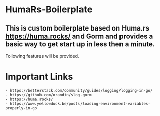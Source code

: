 # HumaRs-Boilerplate

## This is custom boilerplate based on Huma.rs https://huma.rocks/ and Gorm and provides a basic way to get start up in less then a minute. 

Following features will be provided. 

# Important Links
    - https://betterstack.com/community/guides/logging/logging-in-go/ 
    - https://github.com/orandin/slog-gorm
    - https://huma.rocks/
    - https://www.yellowduck.be/posts/loading-environment-variables-properly-in-go 
    
